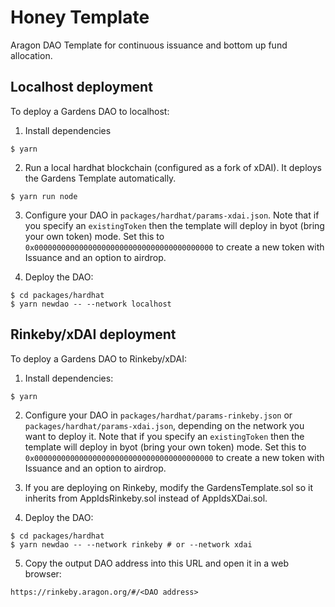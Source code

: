 # Honey Template

Aragon DAO Template for continuous issuance and bottom up fund allocation.

## Localhost deployment

To deploy a Gardens DAO to localhost:

1. Install dependencies

```
$ yarn
```

2. Run a local hardhat blockchain (configured as a fork of xDAI). It deploys the Gardens Template automatically.

```
$ yarn run node
```

3. Configure your DAO in `packages/hardhat/params-xdai.json`.
   Note that if you specify an `existingToken` then the template will deploy in byot (bring your own token) mode.
   Set this to `0x0000000000000000000000000000000000000000` to create a new token with Issuance and an option to airdrop.

4. Deploy the DAO:

```
$ cd packages/hardhat
$ yarn newdao -- --network localhost
```

## Rinkeby/xDAI deployment

To deploy a Gardens DAO to Rinkeby/xDAI:

1. Install dependencies:

```
$ yarn
```

2. Configure your DAO in `packages/hardhat/params-rinkeby.json` or `packages/hardhat/params-xdai.json`, depending on the network you want to deploy it.
   Note that if you specify an `existingToken` then the template will deploy in byot (bring your own token) mode.
   Set this to `0x0000000000000000000000000000000000000000` to create a new token with Issuance and an option to airdrop.

3. If you are deploying on Rinkeby, modify the GardensTemplate.sol so it inherits from AppIdsRinkeby.sol instead of AppIdsXDai.sol.

4. Deploy the DAO:

```
$ cd packages/hardhat
$ yarn newdao -- --network rinkeby # or --network xdai
```

5. Copy the output DAO address into this URL and open it in a web browser:

```
https://rinkeby.aragon.org/#/<DAO address>
```

